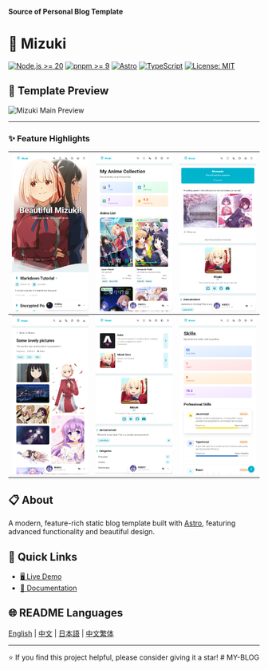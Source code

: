 **Source of Personal Blog Template**
# 🌸 Mizuki  

[![Node.js >= 20](https://img.shields.io/badge/node.js-%3E%3D20-brightgreen)](https://nodejs.org/)
[![pnpm >= 9](https://img.shields.io/badge/pnpm-%3E%3D9-blue)](https://pnpm.io/)
[![Astro](https://img.shields.io/badge/Astro-5.12.8-orange)](https://astro.build/)
[![TypeScript](https://img.shields.io/badge/TypeScript-5.9.2-blue)](https://www.typescriptlang.org/)
[![License: MIT](https://img.shields.io/badge/License-MIT-yellow.svg)](https://opensource.org/licenses/MIT)


## 📸 Template Preview

![Mizuki Main Preview](./README.png)

---

### ✨ Feature Highlights

| ![Feature 1](docs/image/1.png) | ![Feature 2](docs/image/2.png) | ![Feature 3](docs/image/3.png) |
|-------------------------------|-------------------------------|-------------------------------|
| ![Feature 4](docs/image/4.png) | ![Feature 5](docs/image/5.png) | ![Feature 6](docs/image/6.png) |


## 📋 About

A modern, feature-rich static blog template built with [Astro](https://astro.build), featuring advanced functionality and beautiful design.


## 🔗 Quick Links

- [🖥️ Live Demo](https://mizuki.mysqil.com/)
- [📝 Documentation](https://docs.mizuki.mysqil.com/)


## 🌐 README Languages

[English](./README.md) | [中文](./README.zh.md) | [日本語](./docs/README.ja.md) | [中文繁体](./docs/README.tw.md)


---

⭐ If you find this project helpful, please consider giving it a star!
#   M Y - B L O G 
 
 
